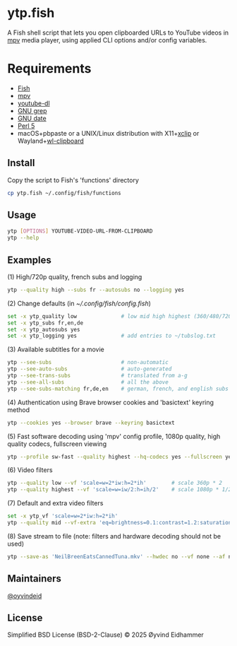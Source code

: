 # ytp.fish
A Fish shell script that lets you open clipboarded URLs to YouTube videos in [mpv](https://mpv.io) media player, using applied CLI options and/or config variables.

# Requirements
- [Fish](https://fishshell.com)
- [mpv](https://mpv.io)
- [youtube-dl](https://github.com/ytdl-org/youtube-dl)
- [GNU grep](https://www.gnu.org/software/grep)
- [GNU date](https://www.gnu.org/software/coreutils)
- [Perl 5](https://www.perl.org)
- macOS+pbpaste or a UNIX/Linux distribution with X11+[xclip](https://github.com/astrand/xclip) or Wayland+[wl-clipboard](https://github.com/bugaevc/wl-clipboard)

## Install
Copy the script to Fish's 'functions' directory

```sh
cp ytp.fish ~/.config/fish/functions
```

## Usage

```sh
ytp [OPTIONS] YOUTUBE-VIDEO-URL-FROM-CLIPBOARD
ytp --help
```

## Examples
(1) High/720p quality, french subs and logging

```sh
ytp --quality high --subs fr --autosubs no --logging yes
```

(2) Change defaults (in *~/.config/fish/config.fish*)

```sh
set -x ytp_quality low              # low mid high highest (360/480/720/1080p)
set -x ytp_subs fr,en,de
set -x ytp_autosubs yes
set -x ytp_logging yes              # add entries to ~/tubslog.txt
```

(3) Available subtitles for a movie

```sh
ytp --see-subs                      # non-automatic
ytp --see-auto-subs                 # auto-generated
ytp --see-trans-subs                # translated from a-g
ytp --see-all-subs                  # all the above
ytp --see-subs-matching fr,de,en    # german, french, and english subs
```

(4) Authentication using Brave browser cookies and 'basictext' keyring method

```sh
ytp --cookies yes --browser brave --keyring basictext
```

(5) Fast software decoding using 'mpv' config profile, 1080p quality, high quality codecs, fullscreen viewing

```sh
ytp --profile sw-fast --quality highest --hq-codecs yes --fullscreen yes
```

(6) Video filters

```sh
ytp --quality low --vf 'scale=w=2*iw:h=2*ih'        # scale 360p * 2
ytp --quality highest --vf 'scale=w=iw/2:h=ih/2'    # scale 1080p * 1/2
```

(7) Default and extra video filters

```sh
set -x ytp_vf 'scale=w=2*iw:h=2*ih'
ytp --quality mid --vf-extra 'eq=brightness=0.1:contrast=1.2:saturation=0.75'
```

(8) Save stream to file (note: filters and hardware decoding should not be used)

```sh
ytp --save-as 'NeilBreenEatsCannedTuna.mkv' --hwdec no --vf none --af none
```

## Maintainers

[@oyvindeid](https://github.com/oyvindeid)


## License

Simplified BSD License (BSD-2-Clause) © 2025 Øyvind Eidhammer
